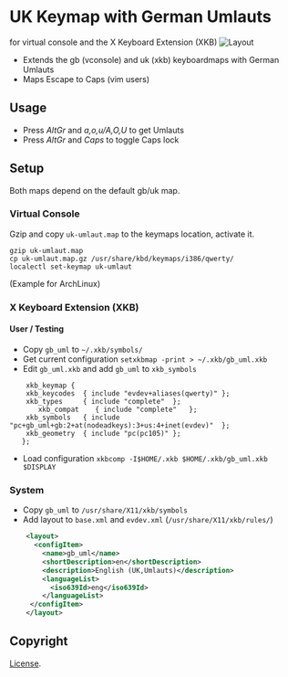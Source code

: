# UK Keymap with German Umlauts
for virtual console and the X Keyboard Extension (XKB)
![Layout](https://raw.githubusercontent.com/innerand/keymap_uk_umlaut/master/keymap_uk_umlaut.png)

- Extends the gb (vconsole) and uk (xkb) keyboardmaps with German Umlauts
- Maps Escape to Caps (vim users)

## Usage
- Press *AltGr* and *a,o,u/A,O,U* to get Umlauts 
- Press *AltGr* and *Caps* to toggle Caps lock

## Setup
Both maps depend on the default gb/uk map.

### Virtual Console
Gzip and copy `uk-umlaut.map` to the keymaps location, activate it.

```
gzip uk-umlaut.map
cp uk-umlaut.map.gz /usr/share/kbd/keymaps/i386/qwerty/
localectl set-keymap uk-umlaut
```
(Example for ArchLinux)

### X Keyboard Extension (XKB)
#### User / Testing
- Copy `gb_uml` to `~/.xkb/symbols/`
- Get current configuration `setxkbmap -print > ~/.xkb/gb_uml.xkb`
- Edit `gb_uml.xkb` and add `gb_uml` to `xkb_symbols`

```
	xkb_keymap {
   	xkb_keycodes  { include "evdev+aliases(qwerty)"	};
   	xkb_types     { include "complete"	};
	   xkb_compat    { include "complete"	};
   	xkb_symbols   { include "pc+gb_uml+gb:2+at(nodeadkeys):3+us:4+inet(evdev)"	};
   	xkb_geometry  { include "pc(pc105)"	};
   };
```
- Load configuration `xkbcomp -I$HOME/.xkb $HOME/.xkb/gb_uml.xkb $DISPLAY`

### System
- Copy `gb_uml` to `/usr/share/X11/xkb/symbols`
- Add layout to `base.xml` and `evdev.xml` (`/usr/share/X11/xkb/rules/`)

```xml
    <layout>
      <configItem>
        <name>gb_uml</name>
        <shortDescription>en</shortDescription>
        <description>English (UK,Umlauts)</description>
        <languageList>
          <iso639Id>eng</iso639Id>
        </languageList>
     </configItem>
    </layout>
```

## Copyright
[License](/LICENSE.md).



